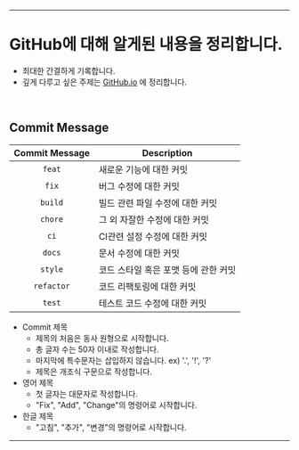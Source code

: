 ___
# GitHub에 대해 알게된 내용을 정리합니다.
- 최대한 간결하게 기록합니다.
- 깊게 다루고 싶은 주제는 [GitHub.io](https://cse0518.github.io/) 에 정리합니다.
<br/>

## Commit Message

|Commit Message|Description|
|:------------:|-----------|
|`feat`|새로운 기능에 대한 커밋|
|`fix`|버그 수정에 대한 커밋|
|`build`|빌드 관련 파일 수정에 대한 커밋|
|`chore`|그 외 자잘한 수정에 대한 커밋|
|`ci`|CI관련 설정 수정에 대한 커밋|
|`docs`|문서 수정에 대한 커밋|
|`style`|코드 스타일 혹은 포맷 등에 관한 커밋|
|`refactor`|코드 리팩토링에 대한 커밋|
|`test`|테스트 코드 수정에 대한 커밋|

- Commit 제목
  - 제목의 처음은 동사 원형으로 시작합니다.
  - 총 글자 수는 50자 이내로 작성합니다.
  - 마지막에 특수문자는 삽입하지 않습니다. ex) '.', '!', '?'
  - 제목은 개조식 구문으로 작성합니다.
- 영어 제목
  - 첫 글자는 대문자로 작성합니다.
  - "Fix", "Add", "Change"의 명령어로 시작합니다.
- 한글 제목
  - "고침", "추가", "변경"의 명령어로 시작합니다.
___